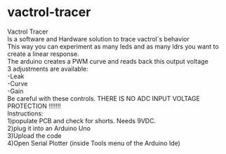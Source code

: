 # vactrol-tracer
Vactrol Tracer <br>
Is a software and Hardware solution to trace vactrol´s behavior<br>
This way you can experiment as many leds and as many ldrs you want to create a linear response.<br>
The arduino creates a PWM curve and reads back this output voltage<br>
3 adjustments are available:<br>
-Leak<br>
-Curve<br>
-Gain<br>
Be careful with these controls. THERE IS NO ADC INPUT VOLTAGE PROTECTION !!!!!!!<br>
Instructions: <br>
1)populate PCB and check for shorts. Needs 9VDC.<br>
2)plug it into an Arduino Uno<br>
3)Upload the code<br>
4)Open Serial Plotter (inside Tools menu of the Arduino Ide)<br>
